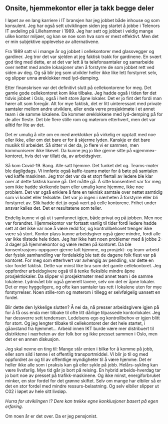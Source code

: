 ## Onsite, hjemmekontor eller ja takk begge deler

I løpet av en lang karriere i IT bransjen har jeg jobbet både inhouse og som konsulent. 
Jeg har også sett utviklingen siden jeg startet å jobbe i Telenors IT avdeling på Lillehammer i 1989. 
Jeg har  sett og jobbet i veldig mange ulike kontor miljøer, og kan se noe som hva som er mest effektivt. 
Men det er min subjektive opplevelse av alternativene.  

Fra 1989 satt vi i mange år og jobbet i cellekontorer med glassvegger og gardiner. 
Jeg tror det var sjelden at jeg faktisk trakk for gardinene. 
En svært god ting med dette, er at det var lett å ta telefonsamtaler og samarbeide over nettet 
med andre lokasjoner uten å forstyrre de som jobbet rett ved siden av deg. 
Og så blir jeg som utvikler heller ikke like lett forstyrret selv, og slipper unna øreklokker med lyd-demping.  

Etter finanskrisen var det definitivt slutt på cellekontorene for meg. Det gamle gode cellekontoret kom ikke tilbake. 
Jeg hadde også i tiden før det tidvis jobbet i Oslo, også i helt store åpne lokaler. 
Det er jo fint det fordi man hører alt som foregår. 
Alt for mye faktisk, det er litt uinteressant med private samtaler mellom andre utviklere, 
eller enda verre prosjektmøte i et annet team i de samme lokalene. 
Da kommer øreklokkene med lyd-demping på for de aller fleste. 
Det ble flere stille rom og møterom etterhvert, men det var alltid for lite av det.  

Det er umulig å vite om en med øreklokker på virkelig er opptatt med noe eller ikke, 
eller om det bare er for å skjerme lyden. Kanskje er det bare musikk til arbeidet. 
Så sitter vi der da, jo flere vi er sammen, men kommuniserer ikke likevel. 
Da kunne jeg jo like gjerne sitte på «gjemme»-kontoret, hvis det var tillatt da, av arbeidsgiver.  

Så kom Covid-19. Bang. Alle satt hjemme. Det funket det og. Teams-møter ble dagligdags.
Vi innførte også kaffe-teams møter for å bøte på samtalen ved kaffe maskinen.
Jeg tror det var da et stort flertall av ledere ble klar over at dette faktisk kunne gå. Det måtte gå. 
Å sitte konsentrert var for meg som ikke hadde skrikende barn eller umulig kone hjemme, ikke noe problem.
Det var også enklere å føre en teknisk samtale over nettet samtidig som vi kodet eller feilsøkte.
Det var jo ingen i nærheten å forstyrre eller bli forstyrret av. 
Slik hadde det jo også vært på celle kontorene. Frihet under ansvar kalles det. Det er resultatene som teller.  

Endelig kunne vi gå ut i samfunnet igjen, både privat og på jobben. 
Men noe var forandret.
Hjemmekontor var fortsatt vanlig til tider fordi ledere hadde sett at det ikke var noe å være redd for,
og kontrollbehovet trenger ikke være så stort. Kontor plass kunne arbeidsgiver også gjøre mindre, 
fordi alle var ikke tilstede hele tiden.
Jeg har ikke hatt noen problemer med å jobbe 2-3 dager på hjemmekontor og være resten på kontoret.
Da ble konsentrasjons-oppgaver gjerne tatt hjemme, 
og prosjekt- og team-arbeid der fysisk samhandling var fordelaktig ble tatt de dagene folk flest var på kontoret. 
For meg som etterhvert var avhengig av pendling, var dette en stor fordel faktisk. 
Dette var minst like bra som det gamle cellekontoret. 
Jeg oppfordrer arbeidsgivere også til å tenke fleksible mindre åpne prosjektlokaler. 
Da slipper vi prosjektmøter med annet team i de samme lokalene. 
Lydnivået blir også generelt lavere, selv om det er åpne lokaler. 
Det er mye hyggeligere, og ofte kan samtaler tas rett i lokalene uten for mye forstyrrelser. 
Noen stille-rom og møterom i tillegg er selvfølgelig uansett en fordel.  

Blir dette den lykkelige slutten? 
Å nei da, nå presser arbeidsgivere igjen på for å få oss enda mer tilbake til ofte litt dårlige tilpassede kontorlokaler.
Jeg har dessverre sett tendensen. Ledelsens ego og kontrollbehov er igjen blitt for stort. 
Og jeg lengter tilbake til cellekontoret der det hele startet, i gåavstand fra hjemmet...
Arbeid innen IKT burde være mer distribuert til distriktene i nærheten av der folk bor og ikke presset sammen i Oslo, 
men det er en annen diskusjon.  

Jeg skal nevne en ting til: 
Mange står enten i bilkø for å komme på jobb, eller som sild i tønne i et offentlig transportmiddel. 
Vi blir jo til og med oppfordret av og til av offentlige myndigheter til å være hjemme.
Det er heller ikke alle som i praksis kan gå eller sykle på jobb. 
Helårs-sykling kan være livsfarlig. Mye tid går jo bort på reising. 
En hybrid arbeids-hverdag tar jo bort noe av presset på trafikk-maskinene. 
Og ikke minst, energiforbruket minker, en stor fordel for det grønne skiftet. 
Selv om mange har elbiler så er det en stor fordel med mindre ressurs-belastning. 
Og selv elbiler slipper ut C02 i løpet av hele sitt livsløp.  

*Hurra for utviklingen !? Dere kan trekke egne konklusjoner basert på egen erfaring.*  

Om noen år er det over. Da er jeg pensjonist.